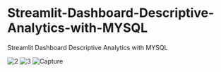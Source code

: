 # Streamlit-Dashboard-Descriptive-Analytics-with-MYSQL
Streamlit Dashboard Descriptive Analytics with MYSQL



![2](https://user-images.githubusercontent.com/129072179/237061782-07ec0192-9126-459e-86fe-fcda2663e4b8.PNG)
![3](https://user-images.githubusercontent.com/129072179/237061835-27cab809-184b-4a48-935b-bf4121777990.PNG)
![Capture](https://user-images.githubusercontent.com/129072179/237061846-c9cf2b8a-a11e-4cf3-880c-7e5570ef2671.PNG)
